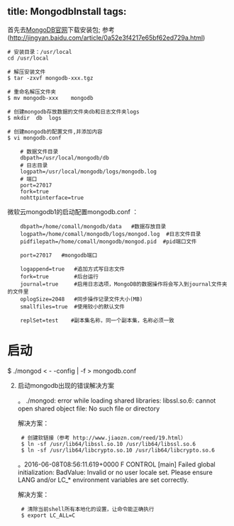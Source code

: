 title: MongodbInstall
tags:
---
首先去[MongoDB官网](https://www.mongodb.com/download-center#community)下载安装包; 参考(http://jingyan.baidu.com/article/0a52e3f4217e65bf62ed729a.html)

    # 安装目录：/usr/local
    cd /usr/local

    # 解压安装文件
    $ tar -zxvf mongodb-xxx.tgz

    # 重命名解压文件夹
    $ mv mongodb-xxx    mongodb

    # 创建mongodb存放数据的文件夹db和日志文件夹logs
    $ mkdir  db  logs

    # 创建mongodb的配置文件,并添加内容
    $ vi mongodb.conf

        # 数据文件目录
        dbpath=/usr/local/mongodb/db
        # 日志目录
        logpath=/usr/local/mongodb/logs/mongodb.log
        # 端口
        port=27017
        fork=true
        nohttpinterface=true




微软云mongodb1的启动配置mongodb.conf ：

        dbpath=/home/comall/mongodb/data   #数据存放目录  
        logpath=/home/comall/mongodb/logs/mongod.log  #日志文件目录  
        pidfilepath=/home/comall/mongodb/mongod.pid  #pid端口文件  
          
        port=27017   #mongodb端口  
          
        logappend=true   #追加方式写日志文件  
        fork=true        #后台运行  
        journal=true     #启用日志选项，MongoDB的数据操作将会写入到journal文件夹的文件里  
        oplogSize=2048   #同步操作记录文件大小(MB)  
        smallfiles=true  #使用较小的默认文件  
          
        replSet=test    #副本集名称，同一个副本集，名称必须一致  






# 启动
$ ./mongod < - -config | -f > mongodb.conf

        
        
2. 启动mongodb出现的错误解决方案

    。 ./mongod: error while loading shared libraries: libssl.so.6: cannot open shared object file: No such file or directory
    
    解决方案：
    
        # 创建软链接（参考 http://www.jiaozn.com/reed/19.html）
        $ ln -sf /usr/lib64/libssl.so.10 /usr/lib64/libssl.so.6
        $ ln -sf /usr/lib64/libcrypto.so.10 /usr/lib64/libcrypto.so.6
      
    。2016-06-08T08:56:11.619+0000 F CONTROL  [main] Failed global initialization: BadValue: Invalid or no user locale set. Please ensure LANG and/or LC_* environment variables are set correctly.
    
    解决方案：
    
        # 清除当前shell所有本地化的设置，让命令能正确执行
        $ export LC_ALL=C   
